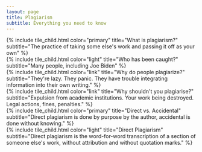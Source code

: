 ```yaml
---
layout: page
title: Plagiarism
subtitle: Everything you need to know
---
```

<div class="tile is-ancestor">
  
  <div class="tile is-parent is-4">
    {% include tile_child.html color="primary" title="What is plagiarism?" 
    subtitle="The practice of taking some else's work and passing it off as your own" %}
  </div>
  
  <div class="tile is-parent is-4">
    {% include tile_child.html color="light" title="Who has been caught?" 
    subtitle="Many people, including Joe Biden" %}
  </div>
  
  <div class="tile is-parent is-4">
    {% include tile_child.html color="link" title="Why do people plagiarize?" 
    subtitle="They're lazy. They panic. They have trouble integrating information into their own writing." %}
  </div>
  
</div>

<div class="tile is-ancestor">
  
  <div class="tile is-vertical">
    <div class="tile is-parent is-4">
      {% include tile_child.html color="link" title="Why shouldn't you plagiarise?"
      subtitle="Expulsion from academic institutions. Your work being destroyed. Legal actions, fines, penalties." %}
    </div>
    <div class="tile is-parent is-4">
      {% include tile_child.html color="primary" title="Direct vs. Accidental"
      subtitle="Direct plagiarism is done by purpose by the author, accidental is done without knowing." %}
    </div>
  </div>
  <div class="tile is-vertical">
    <div class="tile is-parent is-8">
      {% include tile_child.html color="light" title="Direct Plagiarism"
      subtitle="Direct plagiarism is the word-for-word transcription of a section of someone else's work, without attribution and without quotation marks." %}
    </div>
  </div>
  
</div>
